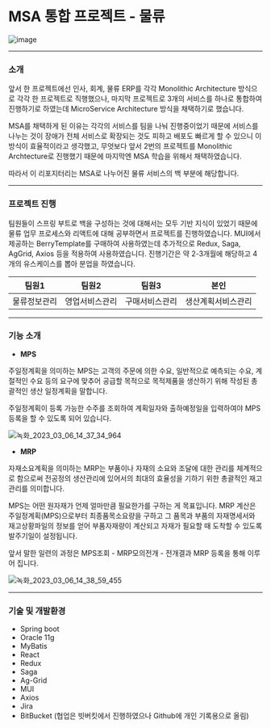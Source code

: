 # MSA 통합 프로젝트 - 물류

![image](https://user-images.githubusercontent.com/106158682/223021208-804d6650-5800-4583-98cc-08facb8f658c.png)

---
### 소개

앞서 한 프로젝트에선 인사, 회계, 물류 ERP를 각각 Monolithic Architecture 방식으로 각각 한 프로젝트로 직행했으나, 마지막 프로젝트로 3개의 서비스를 하나로 통합하여 진행하기로 하였는데 MicroService Architecture 방식을 채택하기로 했습니다. 

MSA를 채택하게 된 이유는 각각의 서비스를 팀을 나눠 진행중이었기 때문에 서비스를 나누는 것이 장애가 전체 서비스로 확장되는 것도 피하고 배포도 빠르게 할 수 있으니 이 방식이 효율적이라고 생각했고, 무엇보다 앞서 2번의 프로젝트를 Monolithic Archtecture로 진행했기 때문에 마지막엔 MSA 학습을 위해서 채택하였습니다.

따라서 이 리포지터리는 MSA로 나누어진 물류 서비스의 백 부분에 해당합니다.

---

### 프로젝트 진행

팀원들이 스프링 부트로 백을 구성하는 것에 대해서는 모두 기반 지식이 있었기 때문에 물류 업무 프로세스와 리액트에 대해 공부하면서 프로젝트를 진행하였습니다. MUI에서 제공하는 BerryTemplate를 구매하여 사용하였는데 추가적으로 Redux, Saga, AgGrid, Axios 등을 적용하여 사용하였습니다. 진행기간은 약 2-3개월에 해당하고 4개의 유스케이스를 뽑아 분업을 하였습니다. 


팀원1 | 팀원2 | 팀원3 | 본인 |
--- | --- | --- | --- | 
물류정보관리 | 영업서비스관리 | 구매서비스관리 | 생산계획서비스관리 |

---

### 기능 소개  

- **MPS**  

주일정계획을 의미하는 MPS는 고객의 주문에 의한 수요, 일반적으로 예측되는 수요, 계절적인 수요 등의 요구에 맞추어 공급할 목적으로 목적제품을 생산하기 위해 작성된 총괄적인 생산 일정계획을 말합니다. 

주일정계획이 등록 가능한 수주를 조회하여 계획일자와 출하예정일을 입력하여야 MPS 등록을 할 수 있도록 되어 있습니다.  

![녹화_2023_03_06_14_37_34_964](https://user-images.githubusercontent.com/106158682/223030341-11c45f4d-fe9d-4b3c-92d8-904269b576d4.gif)
  

- **MRP**  

자재소요계획을 의미하는 MRP는 부품이나 자재의 소요와 조달에 대한 관리를 체계적으로 함으로써 전공정의 생산관리에 있어서의 최대의 효율성을 기하기 위한 총괄적인 재고관리를 의미합니다. 

MPS는 어떤 원자재가 언제 얼마만큼 필요한가를 구하는 게 목표입니다. MRP 계산은 주일정계획(MPS)으로부터 최종품목소요량을 구하고 그 품목과 부품의 자재명세서와 재고상황파일의 정보를 얻어 부품자재량이 계산되고 자재가 필요할 때 도착할 수 있도록 발주기일이 설정됩니다. 

앞서 말한 일련의 과정은 MPS조회 - MRP모의전개 - 전개결과 MRP 등록을 통해 이루어 집니다.

![녹화_2023_03_06_14_38_59_455](https://user-images.githubusercontent.com/106158682/223029186-9db42b26-ce3c-4811-a601-30fee4ee5d64.gif)

---

### 기술 및 개발환경  
 
- Spring boot 
- Oracle 11g
- MyBatis
- React  
- Redux  
- Saga  
- Ag-Grid  
- MUI
- Axios  
- Jira
- BitBucket (협업은 빗버킷에서 진행하였으나 Github에 개인 기록용으로 올림)  


